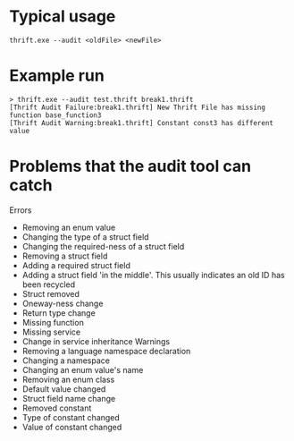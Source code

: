 Typical usage
=============
```
thrift.exe --audit <oldFile> <newFile>
```
Example run
===========
```
> thrift.exe --audit test.thrift break1.thrift
[Thrift Audit Failure:break1.thrift] New Thrift File has missing function base_function3
[Thrift Audit Warning:break1.thrift] Constant const3 has different value
```

Problems that the audit tool can catch
======================================
Errors
* Removing an enum value
* Changing the type of a struct field
* Changing the required-ness of a struct field
* Removing a struct field
* Adding a required struct field
* Adding a struct field 'in the middle'.  This usually indicates an old ID has been recycled
* Struct removed
* Oneway-ness change
* Return type change
* Missing function
* Missing service
* Change in service inheritance
Warnings
* Removing a language namespace declaration
* Changing a namespace
* Changing an enum value's name
* Removing an enum class
* Default value changed
* Struct field name change
* Removed constant
* Type of constant changed
* Value of constant changed
    